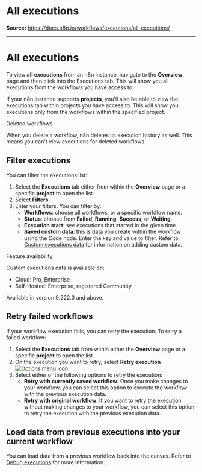 # All executions

**Source:** https://docs.n8n.io/workflows/executions/all-executions/

---

# All executions

To view **all executions** from an n8n instance, navigate to the **Overview** page and then click into the Executions tab. This will show you all executions from the workflows you have access to.

If your n8n instance supports **projects**, you'll also be able to view the executions tab within projects you have access to. This will show you executions only from the workflows within the specified project.

Deleted workflows

When you delete a workflow, n8n deletes its execution history as well. This means you can't view executions for deleted workflows.

## Filter executions

You can filter the executions list:

1. Select the **Executions** tab either from within the **Overview** page or a specific **project** to open the list.
2. Select **Filters**.
3. Enter your filters. You can filter by:
   - **Workflows**: choose all workflows, or a specific workflow name.
   - **Status**: choose from **Failed**, **Running**, **Success**, or **Waiting**.
   - **Execution start**: see executions that started in the given time.
   - **Saved custom data**: this is data you create within the workflow using the Code node. Enter the key and value to filter. Refer to [Custom executions data](../custom-executions-data/) for information on adding custom data.

Feature availability

Custom executions data is available on:

- Cloud: Pro, Enterprise
- Self-Hosted: Enterprise, registered Community

Available in version 0.222.0 and above.

## Retry failed workflows

If your workflow execution fails, you can retry the execution. To retry a failed workflow:

1. Select the **Executions** tab from within either the **Overview** page or a specific **project** to open the list.
2. On the execution you want to retry, select **Retry execution** ![Options menu icon](../../../_images/common-icons/three-dot-options-menu.png).
3. Select either of the following options to retry the execution:
   - **Retry with currently saved workflow**: Once you make changes to your workflow, you can select this option to execute the workflow with the previous execution data.
   - **Retry with original workflow**: If you want to retry the execution without making changes to your workflow, you can select this option to retry the execution with the previous execution data.

## Load data from previous executions into your current workflow

You can load data from a previous workflow back into the canvas. Refer to [Debug executions](../debug/) for more information.

